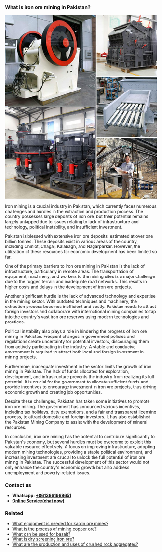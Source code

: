 <h3>What is iron ore mining in Pakistan?</h3><img src='1701742699.jpg' alt=''><p>Iron mining is a crucial industry in Pakistan, which currently faces numerous challenges and hurdles in the extraction and production process. The country possesses large deposits of iron ore, but their potential remains largely untapped due to issues relating to lack of infrastructure and technology, political instability, and insufficient investment.</p><p>Pakistan is blessed with extensive iron ore deposits, estimated at over one billion tonnes. These deposits exist in various areas of the country, including Chiniot, Chagai, Kalabagh, and Nagarparkar. However, the utilization of these resources for economic development has been limited so far.</p><p>One of the primary barriers to iron ore mining in Pakistan is the lack of infrastructure, particularly in remote areas. The transportation of equipment, machinery, and workers to the mining sites is a major challenge due to the rugged terrain and inadequate road networks. This results in higher costs and delays in the development of iron ore projects.</p><p>Another significant hurdle is the lack of advanced technology and expertise in the mining sector. With outdated techniques and machinery, the extraction process becomes inefficient and costly. Pakistan needs to attract foreign investors and collaborate with international mining companies to tap into the country's vast iron ore reserves using modern technologies and practices.</p><p>Political instability also plays a role in hindering the progress of iron ore mining in Pakistan. Frequent changes in government policies and regulations create uncertainty for potential investors, discouraging them from actively participating in the industry. A stable and conducive environment is required to attract both local and foreign investment in mining projects.</p><p>Furthermore, inadequate investment in the sector limits the growth of iron mining in Pakistan. The lack of funds allocated for exploration, development, and infrastructure prevents the industry from realizing its full potential. It is crucial for the government to allocate sufficient funds and provide incentives to encourage investment in iron ore projects, thus driving economic growth and creating job opportunities.</p><p>Despite these challenges, Pakistan has taken some initiatives to promote iron ore mining. The government has announced various incentives, including tax holidays, duty exemptions, and a fair and transparent licensing process, to attract domestic and foreign investors. It has also established the Pakistan Mining Company to assist with the development of mineral resources.</p><p>In conclusion, iron ore mining has the potential to contribute significantly to Pakistan's economy, but several hurdles must be overcome to exploit this valuable resource effectively. A focus on improving infrastructure, adopting modern mining technologies, providing a stable political environment, and increasing investment are crucial to unlock the full potential of iron ore mining in Pakistan. The successful development of this sector would not only enhance the country's economic growth but also address unemployment and poverty-related issues.</p><h3>Contact us</h3><ul><li><strong>Whatsapp:&nbsp;<a href="https://wa.me/8613661969651">+8613661969651</a></strong></li><li><a href="https://swt.shibang-china.com/?git&amp;zhl&amp;What is iron ore mining in Pakistan"><strong>Online Service(chat now)</strong></a></li></ul><h3>Related</h3><ul><li><a href='What equipment is needed for kaolin ore mines.md'>What equipment is needed for kaolin ore mines?</a></li><li><a href='What is the process of mining copper ore.md'>What is the process of mining copper ore?</a></li><li><a href='What can be used for basalt.md'>What can be used for basalt?</a></li><li><a href='What is dry screening iron ore.md'>What is dry screening iron ore?</a></li><li><a href='What are the production and uses of crushed rock aggregates.md'>What are the production and uses of crushed rock aggregates?</a></li></ul>